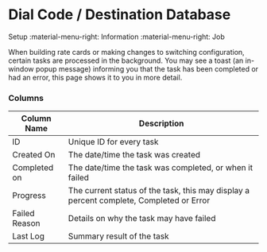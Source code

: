 # Dial Code / Destination Database
Setup :material-menu-right: Information :material-menu-right: Job

When building rate cards or making changes to switching configuration, certain tasks are processed in the background.
You may see a toast (an in-window popup message) informing you that the task has been completed or had an error, this page shows it to you in more detail.

### Columns

| Column Name   | Description                                                                             |
|---------------|-----------------------------------------------------------------------------------------|
| ID            | Unique ID for every task                                                                |
| Created On    | The date/time the task was created                                                      |
| Completed on  | The date/time the task was completed, or when it failed                                 |
| Progress      | The current status of the task, this may display a percent complete, Completed or Error |
| Failed Reason | Details on why the task may have failed                                                 |
| Last Log      | Summary result of the task                                                              |
